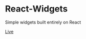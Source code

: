 # React-Widgets
Simple widgets built entirely on React

[Live](https://xiaoyuny.github.io/React-Widgets/.)

